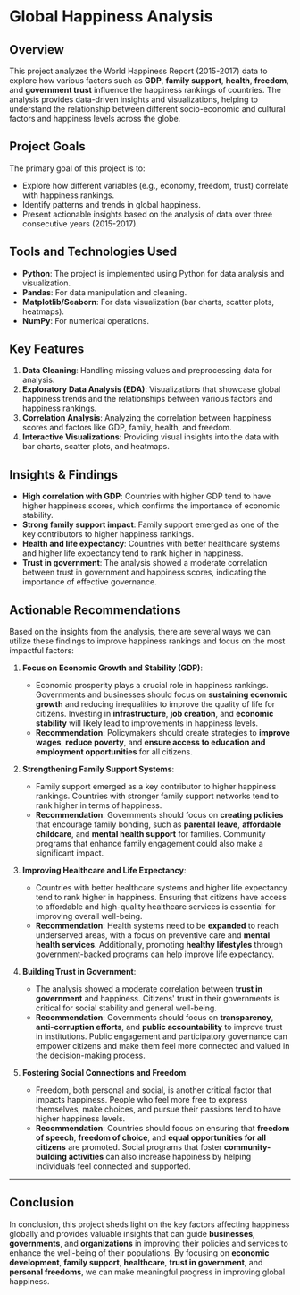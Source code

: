 # Global Happiness Analysis

## Overview
This project analyzes the World Happiness Report (2015-2017) data to explore how various factors such as **GDP**, **family support**, **health**, **freedom**, and **government trust** influence the happiness rankings of countries. The analysis provides data-driven insights and visualizations, helping to understand the relationship between different socio-economic and cultural factors and happiness levels across the globe.

## Project Goals
The primary goal of this project is to:
- Explore how different variables (e.g., economy, freedom, trust) correlate with happiness rankings.
- Identify patterns and trends in global happiness.
- Present actionable insights based on the analysis of data over three consecutive years (2015-2017).

## Tools and Technologies Used
- **Python**: The project is implemented using Python for data analysis and visualization.
- **Pandas**: For data manipulation and cleaning.
- **Matplotlib/Seaborn**: For data visualization (bar charts, scatter plots, heatmaps).
- **NumPy**: For numerical operations.

## Key Features
1. **Data Cleaning**: Handling missing values and preprocessing data for analysis.
2. **Exploratory Data Analysis (EDA)**: Visualizations that showcase global happiness trends and the relationships between various factors and happiness rankings.
3. **Correlation Analysis**: Analyzing the correlation between happiness scores and factors like GDP, family, health, and freedom.
4. **Interactive Visualizations**: Providing visual insights into the data with bar charts, scatter plots, and heatmaps.

## Insights & Findings
- **High correlation with GDP**: Countries with higher GDP tend to have higher happiness scores, which confirms the importance of economic stability.
- **Strong family support impact**: Family support emerged as one of the key contributors to higher happiness rankings.
- **Health and life expectancy**: Countries with better healthcare systems and higher life expectancy tend to rank higher in happiness.
- **Trust in government**: The analysis showed a moderate correlation between trust in government and happiness scores, indicating the importance of effective governance.

## Actionable Recommendations

Based on the insights from the analysis, there are several ways we can utilize these findings to improve happiness rankings and focus on the most impactful factors:

1. **Focus on Economic Growth and Stability (GDP)**:
   - Economic prosperity plays a crucial role in happiness rankings. Governments and businesses should focus on **sustaining economic growth** and reducing inequalities to improve the quality of life for citizens. Investing in **infrastructure**, **job creation**, and **economic stability** will likely lead to improvements in happiness levels.
   - **Recommendation**: Policymakers should create strategies to **improve wages**, **reduce poverty**, and **ensure access to education and employment opportunities** for all citizens.

2. **Strengthening Family Support Systems**:
   - Family support emerged as a key contributor to higher happiness rankings. Countries with stronger family support networks tend to rank higher in terms of happiness. 
   - **Recommendation**: Governments should focus on **creating policies** that encourage family bonding, such as **parental leave**, **affordable childcare**, and **mental health support** for families. Community programs that enhance family engagement could also make a significant impact.

3. **Improving Healthcare and Life Expectancy**:
   - Countries with better healthcare systems and higher life expectancy tend to rank higher in happiness. Ensuring that citizens have access to affordable and high-quality healthcare services is essential for improving overall well-being.
   - **Recommendation**: Health systems need to be **expanded** to reach underserved areas, with a focus on preventive care and **mental health services**. Additionally, promoting **healthy lifestyles** through government-backed programs can help improve life expectancy.

4. **Building Trust in Government**:
   - The analysis showed a moderate correlation between **trust in government** and happiness. Citizens' trust in their governments is critical for social stability and general well-being.
   - **Recommendation**: Governments should focus on **transparency**, **anti-corruption efforts**, and **public accountability** to improve trust in institutions. Public engagement and participatory governance can empower citizens and make them feel more connected and valued in the decision-making process.

5. **Fostering Social Connections and Freedom**:
   - Freedom, both personal and social, is another critical factor that impacts happiness. People who feel more free to express themselves, make choices, and pursue their passions tend to have higher happiness levels.
   - **Recommendation**: Countries should focus on ensuring that **freedom of speech**, **freedom of choice**, and **equal opportunities for all citizens** are promoted. Social programs that foster **community-building activities** can also increase happiness by helping individuals feel connected and supported.

---

## Conclusion
In conclusion, this project sheds light on the key factors affecting happiness globally and provides valuable insights that can guide **businesses**, **governments**, and **organizations** in improving their policies and services to enhance the well-being of their populations. By focusing on **economic development**, **family support**, **healthcare**, **trust in government**, and **personal freedoms**, we can make meaningful progress in improving global happiness.

